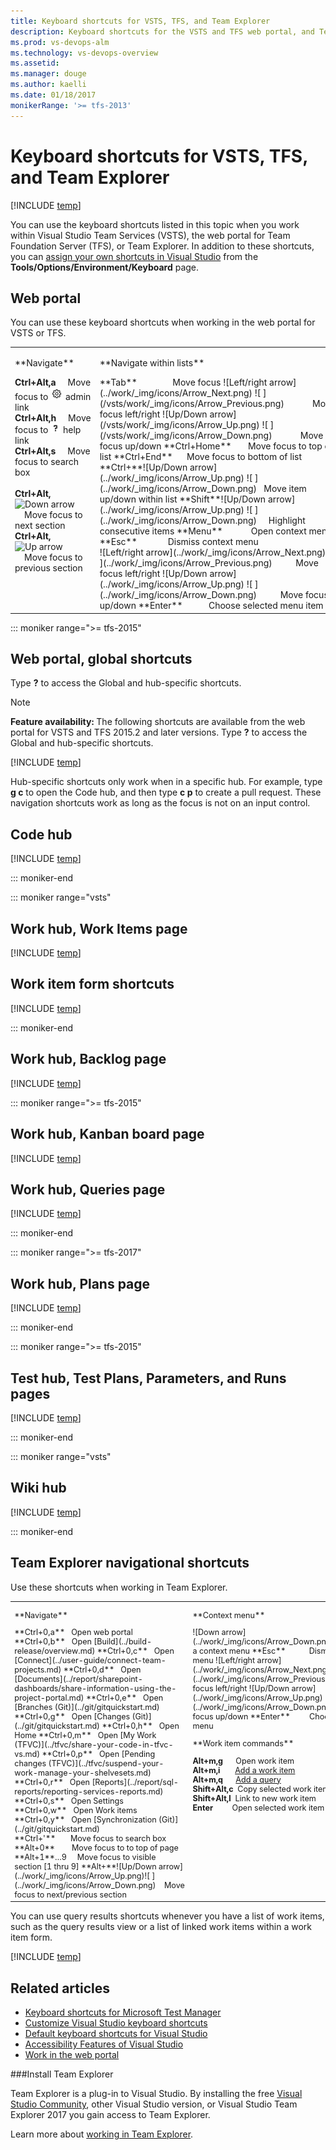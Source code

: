 ```yaml
---
title: Keyboard shortcuts for VSTS, TFS, and Team Explorer
description: Keyboard shortcuts for the VSTS and TFS web portal, and Team Explorer  
ms.prod: vs-devops-alm
ms.technology: vs-devops-overview
ms.assetid:  
ms.manager: douge
ms.author: kaelli
ms.date: 01/18/2017
monikerRange: '>= tfs-2013'
---
```



# Keyboard shortcuts for VSTS, TFS, and Team Explorer

[!INCLUDE [temp](../_shared/version-vsts-tfs-all-versions.md)]    


You can use the keyboard shortcuts listed in this topic when you work within Visual Studio Team Services (VSTS), the web portal for Team Foundation Server (TFS), or Team Explorer. In addition to these shortcuts, you can [assign your own shortcuts in Visual Studio](https://msdn.microsoft.com/library/5zwses53.aspx) from the **Tools/Options/Environment/Keyboard** page.


## Web portal

You can use these keyboard shortcuts when working in the web portal for VSTS or TFS.  

<table width="70%">
<tbody valign="top">
<tr>
<td width="50%">
<p>**Navigate**</p> 
 
**Ctrl+Alt,a**&nbsp;&nbsp;&nbsp;&nbsp;&nbsp;Move focus to ![admin link](../work/_img/icons/gear_icon.png) admin link  
**Ctrl+Alt,h**&nbsp;&nbsp;&nbsp;&nbsp;&nbsp;Move focus to ![help link](../work/_img/icons/help.png) help link  
**Ctrl+Alt,s**&nbsp;&nbsp;&nbsp;&nbsp;&nbsp;Move focus to search box<br/><br/>
**Ctrl+Alt,**![Down arrow](/vsts/work/_img/icons/Arrow_Down.png)&nbsp;&nbsp;&nbsp;&nbsp;Move focus to next section   
**Ctrl+Alt,**![Up arrow](/vsts/work/_img/icons/Arrow_Up.png)&nbsp;&nbsp;&nbsp;&nbsp;Move focus to previous section   

</td>
<td width="50%">

<p>**Navigate within lists**</p>
**Tab**&nbsp;&nbsp;&nbsp;&nbsp;&nbsp;&nbsp;&nbsp;&nbsp;&nbsp;&nbsp;&nbsp;&nbsp;&nbsp;&nbsp;&nbsp;Move focus  
![Left/right arrow](../work/_img/icons/Arrow_Next.png) ![ ](/vsts/work/_img/icons/Arrow_Previous.png)&nbsp;&nbsp;&nbsp;&nbsp;&nbsp;&nbsp;&nbsp;&nbsp;&nbsp;&nbsp;&nbsp;&nbsp;Move focus left/right  
![Up/Down arrow](/vsts/work/_img/icons/Arrow_Up.png) ![ ](/vsts/work/_img/icons/Arrow_Down.png)&nbsp;&nbsp;&nbsp;&nbsp;&nbsp;&nbsp;&nbsp;&nbsp;&nbsp;&nbsp;&nbsp;&nbsp;Move focus up/down  
**Ctrl+Home**&nbsp;&nbsp;&nbsp;&nbsp;&nbsp;&nbsp;&nbsp;Move focus to top of list  
**Ctrl+End**&nbsp;&nbsp;&nbsp;&nbsp;&nbsp;&nbsp;Move focus to bottom of list<br/>
**Ctrl+**![Up/Down arrow](../work/_img/icons/Arrow_Up.png) ![ ](../work/_img/icons/Arrow_Down.png)&nbsp;&nbsp;&nbsp;Move item up/down within list  
**Shift**![Up/Down arrow](../work/_img/icons/Arrow_Up.png) ![ ](../work/_img/icons/Arrow_Down.png)&nbsp;&nbsp;&nbsp;&nbsp;&nbsp;Highlight consecutive items  
**Menu**&nbsp;&nbsp;&nbsp;&nbsp;&nbsp;&nbsp;&nbsp;&nbsp;&nbsp;&nbsp;&nbsp;&nbsp;Open context menu  
**Esc**&nbsp;&nbsp;&nbsp;&nbsp;&nbsp;&nbsp;&nbsp;&nbsp;&nbsp;&nbsp;&nbsp;&nbsp;&nbsp;Dismiss context menu<br/> 
![Left/right arrow](../work/_img/icons/Arrow_Next.png) ![ ](../work/_img/icons/Arrow_Previous.png)&nbsp;&nbsp;&nbsp;&nbsp;&nbsp;&nbsp;&nbsp;&nbsp;&nbsp;&nbsp;Move focus left/right  
![Up/Down arrow](../work/_img/icons/Arrow_Up.png) ![ ](../work/_img/icons/Arrow_Down.png)&nbsp;&nbsp;&nbsp;&nbsp;&nbsp;&nbsp;&nbsp;&nbsp;&nbsp;&nbsp;Move focus up/down  
**Enter**&nbsp;&nbsp;&nbsp;&nbsp;&nbsp;&nbsp;&nbsp;&nbsp;&nbsp;&nbsp;&nbsp;Choose selected menu item  
 
</td>
</tr>
</tbody>
</table>

::: moniker range=">= tfs-2015"

## Web portal, global shortcuts

Type **?** to access the Global and hub-specific shortcuts.   

>[!NOTE]  
><b>Feature availability: </b>The following shortcuts are available from the web portal for VSTS and TFS 2015.2 and later versions. Type **?** to access the Global and hub-specific shortcuts.   

[!INCLUDE [temp](../_shared/keyboard-shortcuts/global-shortcuts.md)]

Hub-specific shortcuts only work when in a specific hub. For example, type **g c** to open the Code hub, and then type **c p** to create a pull request. These navigation shortcuts work as long as the focus is not on an input control.

## Code hub 

[!INCLUDE [temp](../_shared/keyboard-shortcuts/code-shortcuts.md)]

::: moniker-end

::: moniker range="vsts"

## Work hub, Work Items page 

[!INCLUDE [temp](../_shared/keyboard-shortcuts/work-items-page-shortcuts.md)]

## Work item form shortcuts

[!INCLUDE [temp](../_shared/keyboard-shortcuts/wi-form-shortcuts.md)]

::: moniker-end

## Work hub, Backlog page 

[!INCLUDE [temp](../_shared/keyboard-shortcuts/work-backlog-shortcuts.md)]

::: moniker range=">= tfs-2015"

## Work hub, Kanban board page 

[!INCLUDE [temp](../_shared/keyboard-shortcuts/work-board-shortcuts.md)]

## Work hub, Queries page 

[!INCLUDE [temp](../_shared/keyboard-shortcuts/queries-shortcuts.md)]

::: moniker-end

::: moniker range=">= tfs-2017"

## Work hub, Plans page

[!INCLUDE [temp](../_shared/keyboard-shortcuts/delivery-plan-shortcuts.md)]   

::: moniker-end

::: moniker range=">= tfs-2015"

## Test hub, Test Plans, Parameters, and Runs pages 

[!INCLUDE [temp](../_shared/keyboard-shortcuts/test-shortcuts.md)]

::: moniker-end

::: moniker range="vsts"

## Wiki hub

[!INCLUDE [temp](../_shared/keyboard-shortcuts/wiki-shortcuts.md)]

::: moniker-end
 
## Team Explorer navigational shortcuts

Use these shortcuts when working in Team Explorer. 

<table>
<tbody valign="top" width="100%" style="font-size:90%">
<tr>
<td width="56%">
<p>**Navigate**</p> 
**Ctrl+0,a**&nbsp;&nbsp;&nbsp;Open web portal  
**Ctrl+0,b**&nbsp;&nbsp;&nbsp;Open [Build](../build-release/overview.md)  
**Ctrl+0,c**&nbsp;&nbsp;&nbsp;Open [Connect](../user-guide/connect-team-projects.md)  
**Ctrl+0,d**&nbsp;&nbsp;&nbsp;Open [Documents](../report/sharepoint-dashboards/share-information-using-the-project-portal.md)  
**Ctrl+0,e**&nbsp;&nbsp;&nbsp;Open [Branches (Git)](../git/gitquickstart.md)   
**Ctrl+0,g**&nbsp;&nbsp;&nbsp;Open [Changes (Git)](../git/gitquickstart.md)  
**Ctrl+0,h**&nbsp;&nbsp;&nbsp;Open Home  
**Ctrl+0,m**&nbsp;&nbsp;&nbsp;Open [My Work (TFVC)](../tfvc/share-your-code-in-tfvc-vs.md)  
**Ctrl+0,p**&nbsp;&nbsp;&nbsp;Open [Pending changes (TFVC)](../tfvc/suspend-your-work-manage-your-shelvesets.md)   
**Ctrl+0,r**&nbsp;&nbsp;&nbsp;Open [Reports](../report/sql-reports/reporting-services-reports.md)  
**Ctrl+0,s**&nbsp;&nbsp;&nbsp;Open Settings  
**Ctrl+0,w**&nbsp;&nbsp;&nbsp;Open Work items    
**Ctrl+0,y**&nbsp;&nbsp;&nbsp;Open [Synchronization (Git)](../git/gitquickstart.md)  

<br/>
**Ctrl+'**&nbsp;&nbsp;&nbsp;&nbsp;&nbsp;&nbsp;&nbsp;Move focus to search box  
**Alt+0**&nbsp;&nbsp;&nbsp;&nbsp;&nbsp;&nbsp;&nbsp;&nbsp;Move focus to to top of page  
**Alt+1**&#8230;9&nbsp;&nbsp;&nbsp;&nbsp;&nbsp;Move focus to visible section [1 thru 9]   
**Alt+**![Up/Down arrow](../work/_img/icons/Arrow_Up.png)![ ](../work/_img/icons/Arrow_Down.png)&nbsp;&nbsp;&nbsp;&nbsp;Move focus to next/previous section 

</td>


<td width="44%">
<p>**Context menu**</p> 
![Down arrow](../work/_img/icons/Arrow_Down.png)&nbsp;&nbsp;&nbsp;&nbsp;&nbsp;&nbsp;&nbsp;&nbsp;&nbsp;&nbsp;&nbsp;&nbsp;Open a context menu  
**Esc**&nbsp;&nbsp;&nbsp;&nbsp;&nbsp;&nbsp;&nbsp;&nbsp;&nbsp;&nbsp;&nbsp;Dismiss a context menu  
![Left/right arrow](../work/_img/icons/Arrow_Next.png) ![ ](../work/_img/icons/Arrow_Previous.png)&nbsp;&nbsp;&nbsp;&nbsp;&nbsp;&nbsp;&nbsp;&nbsp;&nbsp;Move focus left/right  
![Up/Down arrow](../work/_img/icons/Arrow_Up.png) ![ ](../work/_img/icons/Arrow_Down.png)&nbsp;&nbsp;&nbsp;&nbsp;&nbsp;&nbsp;&nbsp;&nbsp;&nbsp;Move focus up/down  
**Enter**&nbsp;&nbsp;&nbsp;&nbsp;&nbsp;&nbsp;&nbsp;&nbsp;&nbsp;Choose Context menu   
<br/>
<p>**Work item commands**</p> 

**Alt+m,g**&nbsp;&nbsp;&nbsp;&nbsp;&nbsp;&nbsp;Open work item  
**Alt+m,i**&nbsp;&nbsp;&nbsp;&nbsp;&nbsp;&nbsp;&nbsp;[Add a work item](../work/backlogs/add-work-items.md)  
**Alt+m,q**&nbsp;&nbsp;&nbsp;&nbsp;&nbsp;&nbsp;[Add a query](../work/track/using-queries.md)  
**Shift+Alt,c**&nbsp;&nbsp;Copy selected work item  
**Shift+Alt,l**&nbsp;&nbsp;Link to new work item  
**Enter**&nbsp;&nbsp;&nbsp;&nbsp;&nbsp;&nbsp;&nbsp;&nbsp;&nbsp;Open selected work item  
 

</td>
</tr>
</tbody>
</table>

You can use query results shortcuts whenever you have a list of work items, such as the query results view or a list of linked work items within a work item form.

[!INCLUDE [temp](../_shared/keyboard-shortcuts/queries-te-shortcuts.md)]   


<!---
<table>
<tbody valign="top" width="100%" style="font-size:90%">
<tr>
<td>
<p>**Query editor**</p> 
![Left/right arrow](../work/_img/icons/Arrow_Next.png) ![ ](../work/_img/icons/Arrow_Previous.png)&nbsp;&nbsp;&nbsp;&nbsp;&nbsp;&nbsp;&nbsp;Move focus left/right  
![Up/Down arrow](../work/_img/icons/Arrow_Up.png) ![ ](../work/_img/icons/Arrow_Down.png)&nbsp;&nbsp;&nbsp;&nbsp;&nbsp;&nbsp;&nbsp;&nbsp;Move focus up/down  
**Enter**&nbsp;&nbsp;&nbsp;&nbsp;&nbsp;&nbsp;&nbsp;&nbsp;Move focus down  
**Tab**&nbsp;&nbsp;&nbsp;&nbsp;&nbsp;&nbsp;&nbsp;&nbsp;Move focus right, one field at a time   
**Shift+**![Left/right arrow](../work/_img/icons/Arrow_Next.png)![ ](../work/_img/icons/Arrow_Previous.png)&nbsp;&nbsp;Move focus left/right one field at a time  
**End**&nbsp;&nbsp;&nbsp;&nbsp;&nbsp;&nbsp;&nbsp;&nbsp;&nbsp;&nbsp;Move focus to end of current clause    
<br/>
**Ctrl+c**&nbsp;&nbsp;&nbsp;&nbsp;&nbsp;&nbsp;&nbsp;&nbsp;Copy selected clause   
**Ctrl+s**&nbsp;&nbsp;&nbsp;&nbsp;&nbsp;&nbsp;&nbsp;&nbsp;Save changes (editor or results)   
**Ctrl+v**&nbsp;&nbsp;&nbsp;&nbsp;&nbsp;&nbsp;&nbsp;&nbsp;Paste copied clause    
**Shift+**![Up/Down arrow](../work/_img/icons/Arrow_Up.png)![ ](../work/_img/icons/Arrow_Down.png)&nbsp;&nbsp;Highlight consecutive clauses  
Del&nbsp;&nbsp;&nbsp;&nbsp;&nbsp;&nbsp;&nbsp;&nbsp;&nbsp;&nbsp;&nbsp;Delete contents of current field or clause 
</td>


<td>
<p>**Query results**</p> 

**F5**&nbsp;&nbsp;&nbsp;&nbsp;&nbsp;&nbsp;&nbsp;&nbsp;&nbsp;&nbsp;&nbsp;&nbsp;&nbsp;&nbsp;Refresh   
**Shift+**![Up/Down arrow](../work/_img/icons/Arrow_Up.png)![ ](../work/_img/icons/Arrow_Down.png)&nbsp;&nbsp;&nbsp;&nbsp;Highlight consecutive rows   
**Shift+Alt,n**&nbsp;&nbsp;&nbsp;Move focus to next item  
**Shift+Alt,p**&nbsp;&nbsp;&nbsp;Move focus to previous item  
**Home**&nbsp;&nbsp;&nbsp;&nbsp;&nbsp;&nbsp;&nbsp;&nbsp;&nbsp;&nbsp;&nbsp;Move focus to top of list  
**End**&nbsp;&nbsp;&nbsp;&nbsp;&nbsp;&nbsp;&nbsp;&nbsp;&nbsp;&nbsp;&nbsp;&nbsp;&nbsp;Move focus to bottom of list  
<br/>
**+/-**&nbsp;&nbsp;&nbsp;&nbsp;&nbsp;&nbsp;&nbsp;&nbsp;&nbsp;&nbsp;&nbsp;&nbsp;&nbsp;&nbsp;Expand/collapse current row  
**PgUp/PgDn**&nbsp;&nbsp;&nbsp;&nbsp;Scroll up/down  
![Left/right arrow](../work/_img/icons/Arrow_Next.png) ![ ](../work/_img/icons/Arrow_Previous.png)&nbsp;&nbsp;&nbsp;&nbsp;&nbsp;&nbsp;&nbsp;&nbsp;&nbsp;Scroll left/right  
**Enter**&nbsp;&nbsp;&nbsp;&nbsp;&nbsp;&nbsp;&nbsp;&nbsp;&nbsp;&nbsp;Open selected work item  
**Ctrl+s**&nbsp;&nbsp;&nbsp;&nbsp;&nbsp;&nbsp;&nbsp;&nbsp;&nbsp;Save changes   

</td>
</tr>
</tbody>
</table>
-->



## Related articles 

- [Keyboard shortcuts for Microsoft Test Manager](https://msdn.microsoft.com/library/ff458183.aspx)  
- [Customize Visual Studio keyboard shortcuts](https://msdn.microsoft.com/library/5zwses53.aspx)  
- [Default keyboard shortcuts for Visual Studio](https://msdn.microsoft.com/library/da5kh0wa.aspx)  
- [Accessibility Features of Visual Studio](https://docs.microsoft.com/en-us/visualstudio/ide/reference/accessibility-features-of-visual-studio)   
- [Work in the web portal](../user-guide/work-web-portal.md) 

###Install Team Explorer  

Team Explorer is a plug-in to Visual Studio. By installing the free [Visual Studio Community](https://www.visualstudio.com/products/free-developer-offers-vs.aspx), other Visual Studio version, or Visual Studio Team Explorer 2017 you gain access to Team Explorer.  

Learn more about [working in Team Explorer](../user-guide/work-team-explorer.md). 
